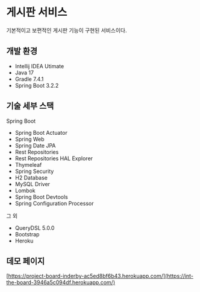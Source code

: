 # 게시판 서비스

기본적이고 보편적인 게시판 기능이 구현된 서비스이다.

## 개발 환경
* Intellij IDEA Utimate
* Java 17
* Gradle 7.4.1
* Spring Boot 3.2.2

## 기술 세부 스택
Spring Boot

* Spring Boot Actuator
* Spring Web
* Spring Date JPA
* Rest Repositories
* Rest Repositories HAL Explorer
* Thymeleaf
* Spring Security
* H2 Database
* MySQL Driver
* Lombok
* Spring Boot Devtools
* Spring Configuration Processor

그 외
* QueryDSL 5.0.0
* Bootstrap
* Heroku

## 데모 페이지
[https://project-board-inderby-ac5ed8bf6b43.herokuapp.com/](https://int-the-board-3946a5c094df.herokuapp.com/)
